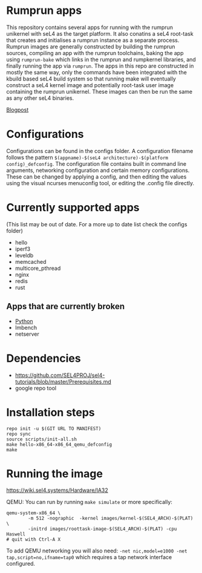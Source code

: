 # Rumprun apps

This repository contains several apps for running with the rumprun unikernel with seL4 as the target platform.  It also conatins a seL4 root-task that creates and initialises a rumprun instance as a separate process.
Rumprun images are generally constructed by building the rumprun sources, compiling an app with the rumprun
toolchains, baking the app using `rumprun-bake` which links in the rumprun and rumpkernel libraries, and finally
running the app via `rumprun`.  The apps in this repo are constructed in mostly the same way, only the commands
have been integrated with the kbuild based seL4 build system so that running make will eventually construct a
seL4 kernel image and potentially root-task user image containing the rumprun unikernel.  These images can then
be run the same as any other seL4 binaries.

[Blogpost](https://research.csiro.au/tsblog/using-rump-kernels-to-run-unmodified-netbsd-drivers-on-sel4/)

# Configurations

Configurations can be found in the configs folder.  A configuration filename follows the pattern
`$(appname)-$(seL4 architecture)-$(platform config)_defconfig`.  The configuration file contains
built in command line arguments, networking configuration and certain memory configurations.  These
can be changed by applying a config, and then editing the values using the visual ncurses menuconfig tool, or
editing the .config file directly.

# Currently supported apps
(This list may be out of date.  For a more up to date list check the configs folder)
* hello
* iperf3
* leveldb
* memcached
* multicore_pthread
* nginx
* redis
* rust

## Apps that are currently broken
* [Python](userapps/python/README.md)
* lmbench
* netserver

# Dependencies
* https://github.com/SEL4PROJ/sel4-tutorials/blob/master/Prerequisites.md
* google repo tool


# Installation steps
```
repo init -u $(GIT URL TO MANIFEST)
repo sync
source scripts/init-all.sh
make hello-x86_64-x86_64_qemu_defconfig
make
```


# Running the image
https://wiki.sel4.systems/Hardware/IA32

QEMU:
You can run by running `make simulate` or more specifically: 
```
qemu-system-x86_64 \
		-m 512 -nographic  -kernel images/kernel-$(SEL4_ARCH)-$(PLAT) \
		-initrd images/roottask-image-$(SEL4_ARCH)-$(PLAT) -cpu Haswell
# quit with Ctrl-A X
```
To add QEMU networking you will also need: `-net nic,model=e1000 -net tap,script=no,ifname=tap0` which requires
a tap network interface configured.